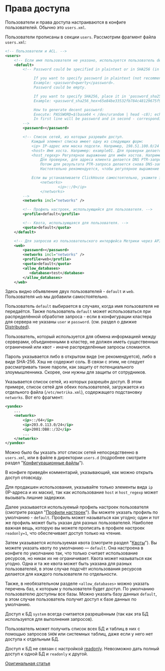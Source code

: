 # Права доступа

Пользователи и права доступа настраиваются в конфиге пользователей. Обычно это `users.xml`.

Пользователи прописаны в секции `users`. Рассмотрим фрагмент файла `users.xml`:

```xml
<!-- Пользователи и ACL. -->
<users>
    <!-- Если имя пользователя не указано, используется пользователь default. -->
    <default>
        <!-- Password could be specified in plaintext or in SHA256 (in hex format).

             If you want to specify password in plaintext (not recommended), place it in 'password' element.
             Example: <password>qwerty</password>.
             Password could be empty.

             If you want to specify SHA256, place it in 'password_sha256_hex' element.
             Example: <password_sha256_hex>65e84be33532fb784c48129675f9eff3a682b27168c0ea744b2cf58ee02337c5</password_sha256_hex>

             How to generate decent password:
             Execute: PASSWORD=$(base64 < /dev/urandom | head -c8); echo "$PASSWORD"; echo -n "$PASSWORD" | sha256sum | tr -d '-'
             In first line will be password and in second - corresponding SHA256.
        -->
        <password></password>

        <!-- Список сетей, из которых разрешён доступ.
            Каждый элемент списка имеет одну из следующих форм:
            <ip> IP-адрес или маска подсети. Например, 198.51.100.0/24 или 2001:DB8::/32.
            <host> Имя хоста. Например: example01. Для проверки делается DNS-запрос, и все полученные адреса сравниваются с адресом клиента.
            <host_regexp> Регулярное выражение для имён хостов. Например, ^example\d\d-\d\d-\d\.yandex\.ru$
                Для проверки, для адреса клиента делается DNS PTR-запрос и к результату применяется регулярное выражение.
                Потом для результата PTR-запроса делается снова DNS-запрос, и все полученные адреса сравниваются с адресом клиента.
                Настоятельно рекомендуется, чтобы регулярное выражение заканчивалось на \.yandex\.ru$.

            Если вы устанавливаете ClickHouse самостоятельно, укажите здесь:
                <networks>
                        <ip>::/0</ip>
                </networks>
        -->
        <networks incl="networks" />

        <!-- Профиль настроек, использующийся для пользователя. -->
        <profile>default</profile>

        <!-- Квота, использующаяся для пользователя. -->
        <quota>default</quota>
    </default>

    <!-- Для запросов из пользовательского интерфейса Метрики через API для данных по отдельным счётчикам. -->
    <web>
        <password></password>
        <networks incl="networks" />
        <profile>web</profile>
        <quota>default</quota>
        <allow_databases>
           <database>test</database>
        </allow_databases>
    </web>
```

Здесь видно объявление двух пользователей - `default` и `web`. Пользователя `web` мы добавили самостоятельно.

Пользователь `default` выбирается в случаях, когда имя пользователя не передаётся. Также пользователь `default` может использоваться при распределённой обработке запроса - если в конфигурации кластера для сервера не указаны `user` и `password`. (см. раздел о движке [Distributed](../operations/table_engines/distributed.md#table_engines-distributed)).

Пользователь, который используется для обмена информацией между серверами, объединенными в кластер, не должен иметь существенных ограничений или квот - иначе распределённые запросы сломаются.

Пароль указывается либо в открытом виде (не рекомендуется), либо в виде SHA-256. Хэш не содержит соль. В связи с этим, не следует рассматривать такие пароли, как защиту от потенциального злоумышленника. Скорее, они нужны для защиты от сотрудников.

Указывается список сетей, из которых разрешён доступ. В этом примере, список сетей для обеих пользователей, загружается из отдельного файла (`/etc/metrika.xml`), содержащего подстановку `networks`. Вот его фрагмент:

```xml
<yandex>
    ...
    <networks>
        <ip>::/64</ip>
        <ip>203.0.113.0/24</ip>
        <ip>2001:DB8::/32</ip>
        ...
    </networks>
</yandex>
```

Можно было бы указать этот список сетей непосредственно в `users.xml`, или в файле в директории `users.d` (подробнее смотрите раздел "[Конфигурационные файлы](configuration_files.md#configuration_files)").

В конфиге приведён комментарий, указывающий, как можно открыть доступ отовсюду.

Для продакшен использования, указывайте только элементы вида `ip` (IP-адреса и их маски), так как использование `host` и `host_regexp` может вызывать лишние задержки.

Далее указывается используемый профиль настроек пользователя (смотрите раздел "[Профили настроек](settings/settings_profiles.md#settings_profiles)"). Вы можете указать профиль по умолчанию - `default`. Профиль может называться как угодно; один и тот же профиль может быть указан для разных пользователей. Наиболее важная вещь, которую вы можете прописать в профиле настроек `readonly=1`, что обеспечивает доступ только на чтение.

Затем указывается используемая квота (смотрите раздел "[Квоты](quotas.md#quotas)"). Вы можете указать квоту по умолчанию — `default`. Она настроена в конфиге по умолчанию так, что только считает использование ресурсов, но никак их не ограничивает. Квота может называться как угодно. Одна и та же квота может быть указана для разных пользователей, в этом случае подсчёт использования ресурсов делается для каждого пользователя по отдельности.

Также, в необязательном разделе `<allow_databases>` можно указать перечень баз, к которым у пользователя будет доступ. По умолчанию пользователю доступны все базы. Можно указать базу данных `default`, в этом случае пользователь получит доступ к базе данных по умолчанию.

Доступ к БД `system` всегда считается разрешённым (так как эта БД используется для выполнения запросов).

Пользователь может получить список всех БД и таблиц в них с помощью запросов `SHOW` или системных таблиц, даже если у него нет доступа к отдельным БД.

Доступ к БД не связан с настройкой [readonly](settings/query_complexity.md#query_complexity_readonly). Невозможно дать полный доступ к одной БД и `readonly` к другой.

[Оригинальная статья](https://clickhouse.yandex/docs/ru/operations/access_rights/) <!--hide-->
